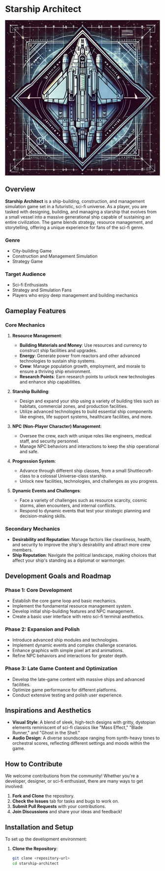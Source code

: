 # **Starship Architect**

![Starship Architect Logo](assets/images/misc/StarshipArchitectLogo.webp)

## **Overview**

**Starship Architect** is a ship-building, construction, and management simulation game set in a futuristic, sci-fi universe. As a player, you are tasked with designing, building, and managing a starship that evolves from a small vessel into a massive generational ship capable of sustaining an entire civilization. The game blends strategy, resource management, and storytelling, offering a unique experience for fans of the sci-fi genre.

### **Genre**

- City-building Game
- Construction and Management Simulation
- Strategy Game

### **Target Audience**

- Sci-fi Enthusiasts
- Strategy and Simulation Fans
- Players who enjoy deep management and building mechanics

## **Gameplay Features**

### **Core Mechanics**

1. **Resource Management**:

   - **Building Materials and Money**: Use resources and currency to construct ship facilities and upgrades.
   - **Energy**: Generate power from reactors and other advanced technologies to sustain ship systems.
   - **Crew**: Manage population growth, employment, and morale to ensure a thriving ship environment.
   - **Research Points**: Earn research points to unlock new technologies and enhance ship capabilities.

2. **Starship Building**:

   - Design and expand your ship using a variety of building tiles such as habitats, commercial zones, and production facilities.
   - Utilize advanced technologies to build essential ship components like engines, life support systems, healthcare facilities, and more.

3. **NPC (Non-Player Character) Management**:

   - Oversee the crew, each with unique roles like engineers, medical staff, and security personnel.
   - Manage NPC behaviors and interactions to keep the ship operational and safe.

4. **Progression System**:

   - Advance through different ship classes, from a small Shuttlecraft-class to a colossal Universe-class starship.
   - Unlock new facilities, technologies, and challenges as you progress.

5. **Dynamic Events and Challenges**:
   - Face a variety of challenges such as resource scarcity, cosmic storms, alien encounters, and internal conflicts.
   - Respond to dynamic events that test your strategic planning and decision-making skills.

### **Secondary Mechanics**

- **Desirability and Reputation**: Manage factors like cleanliness, health, and security to improve the ship's desirability and attract more crew members.
- **Ship Reputation**: Navigate the political landscape, making choices that affect your ship's standing as a diplomat or warmonger.

## **Development Goals and Roadmap**

### **Phase 1: Core Development**

- Establish the core game loop and basic mechanics.
- Implement the fundamental resource management system.
- Develop initial ship-building features and NPC management.
- Create a basic user interface with retro sci-fi terminal aesthetics.

### **Phase 2: Expansion and Polish**

- Introduce advanced ship modules and technologies.
- Implement dynamic events and complex challenge scenarios.
- Enhance graphics with simple pixel art and animations.
- Refine NPC behaviors and interactions for greater depth.

### **Phase 3: Late Game Content and Optimization**

- Develop the late-game content with massive ships and advanced facilities.
- Optimize game performance for different platforms.
- Conduct extensive testing and polish user experience.

## **Inspirations and Aesthetics**

- **Visual Style**: A blend of sleek, high-tech designs with gritty, dystopian elements reminiscent of sci-fi classics like "Mass Effect," "Blade Runner," and "Ghost in the Shell."
- **Audio Design**: A diverse soundscape ranging from synth-heavy tones to orchestral scores, reflecting different settings and moods within the game.

## **How to Contribute**

We welcome contributions from the community! Whether you're a developer, designer, or sci-fi enthusiast, there are many ways to get involved:

1. **Fork and Clone** the repository.
2. **Check the Issues** tab for tasks and bugs to work on.
3. **Submit Pull Requests** with your contributions.
4. **Join Discussions** and share your ideas and feedback!

## **Installation and Setup**

To set up the development environment:

1. **Clone the Repository**:
   ```bash
   git clone <repository-url>
   cd starship-architect
   ```
